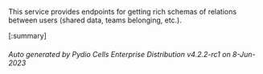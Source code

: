 






This service provides endpoints for getting rich schemas of relations between users (shared data, teams belonging, etc.).

[:summary]

###### Auto generated by Pydio Cells Enterprise Distribution v4.2.2-rc1 on 8-Jun-2023
